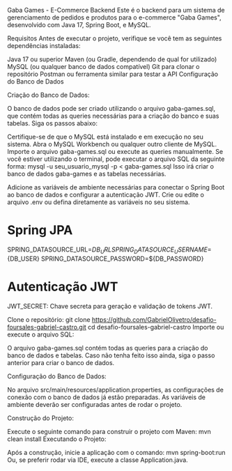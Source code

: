 Gaba Games - E-Commerce Backend
Este é o backend para um sistema de gerenciamento de pedidos e produtos para o e-commerce "Gaba Games", desenvolvido com Java 17, Spring Boot, e MySQL.

Requisitos
Antes de executar o projeto, verifique se você tem as seguintes dependências instaladas:

Java 17 ou superior
Maven (ou Gradle, dependendo de qual for utilizado)
MySQL (ou qualquer banco de dados compatível)
Git para clonar o repositório
Postman ou ferramenta similar para testar a API
Configuração do Banco de Dados

Criação do Banco de Dados:

O banco de dados pode ser criado utilizando o arquivo gaba-games.sql, que contém todas as queries necessárias para a criação do banco e suas tabelas. Siga os passos abaixo:

Certifique-se de que o MySQL está instalado e em execução no seu sistema.
Abra o MySQL Workbench ou qualquer outro cliente de MySQL.
Importe o arquivo gaba-games.sql ou execute as queries manualmente.
Se você estiver utilizando o terminal, pode executar o arquivo SQL da seguinte forma:
mysql -u seu_usuario_mysql -p < gaba-games.sql
Isso irá criar o banco de dados gaba-games e as tabelas necessárias.

Adicione as variáveis de ambiente necessárias para conectar o Spring Boot ao banco de dados e configurar a autenticação JWT. Crie ou edite o arquivo .env ou defina diretamente as variáveis no seu sistema.

# Spring JPA
SPRING_DATASOURCE_URL=${DB_URL}
SPRING_DATASOURCE_USERNAME=${DB_USER}
SPRING_DATASOURCE_PASSWORD=${DB_PASSWORD}

# Autenticação JWT
JWT_SECRET: Chave secreta para geração e validação de tokens JWT.

Clone o repositório:
git clone https://github.com/GabrielOlivetro/desafio-foursales-gabriel-castro.git
cd desafio-foursales-gabriel-castro
Importe ou execute o arquivo SQL:

O arquivo gaba-games.sql contém todas as queries para a criação do banco de dados e tabelas. Caso não tenha feito isso ainda, siga o passo anterior para criar o banco de dados.

Configuração do Banco de Dados:

No arquivo src/main/resources/application.properties, as configurações de conexão com o banco de dados já estão preparadas. As variáveis de ambiente deverão ser configuradas antes de rodar o projeto.

Construção do Projeto:

Execute o seguinte comando para construir o projeto com Maven:
mvn clean install
Executando o Projeto:

Após a construção, inicie a aplicação com o comando:
mvn spring-boot:run
Ou, se preferir rodar via IDE, execute a classe Application.java.

